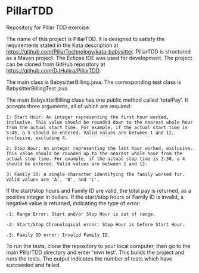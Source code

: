 # PillarTDD
Repository for Pillar TDD exercise. 

The name of this project is PillarTDD. It is designed to satisfy the requirements stated in the Kata description at https://github.com/PillarTechnology/kata-babysitter. PillarTDD is structured as a Maven project. The Eclipse IDE was used for development. The project can be cloned from GitHub repository at https://github.com/DJHutira/PillarTDD. 

The main class is BabysitterBilling.java. The corresponding test class is BabysitterBillingTest.java. 

The main BabysitterBilling class has one public method called 'totalPay'. It accepts three arguments, all of which are required:

	1: Start Hour: An integer representing the first hour worked, inclusive. This value should be rounded down to the nearest whole hour from the actual start time. For example, if the actual start time is 5:45, a 5 should be entered. Valid values are between 1 and 12, inclusive, excluding 4.

	2: Stop Hour: An integer representing the last hour worked, exclusive. This value should be rounded up to the nearest whole hour from the actual stop time. For example, if the actual stop time is 3:30, a 4 should be entered. Valid values are between 1 and 12.
	
	3: Family ID: A single character identifying the family worked for. Valid values are 'A', 'B', and 'C'.

If the start/stop hours and Family ID are valid, the total pay is returned, as a positive integer in dollars. If the start/stop hours or Family ID is invalid, a negative value is returned, indicating the type of error: 

	-1: Range Error: Start and/or Stop Hour is out of range. 
	
	-2: Start/Stop Chronological error: Stop Hour is before Start Hour. 
	
	-3: Family ID error: Invalid Family ID. 

To run the tests, clone the repository to your local computer, then go to the main PillarTDD directory and enter 'mvn test'. This builds the project and runs the tests. The output indicates the number of tests which have succeeded and failed. 
